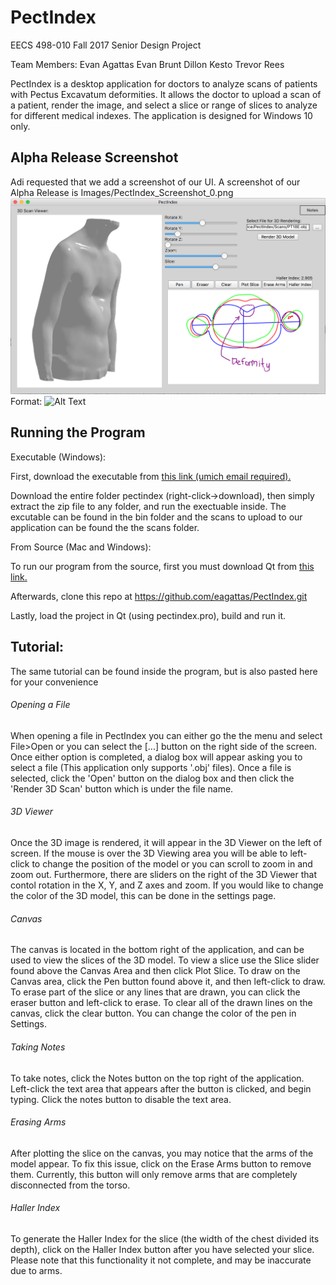 # PectIndex
EECS 498-010 Fall 2017 Senior Design Project

Team Members:
	Evan Agattas
	Evan Brunt
	Dillon Kesto
	Trevor Rees

PectIndex is a desktop application for doctors to analyze scans of patients with Pectus Excavatum deformities. It allows the doctor to upload a scan of a patient, render the image, and select a slice or range of slices to analyze for different medical indexes. The application is designed for Windows 10 only.

## Alpha Release Screenshot
Adi requested that we add a screenshot of our UI. A screenshot of our Alpha Release is Images/PectIndex\_Screenshot\_0.png
![PectIndex Screenshot](https://github.com/eagattas/PectIndex/blob/master/Images/PectIndex_Screenshot_0.png)
Format: ![Alt Text](url)

## Running the Program
Executable (Windows):

First, download the executable from [this link (umich email required).](https://drive.google.com/drive/folders/0BwjIAH_fBQ0Rb283cjJ5ZmFjM1U?usp=sharing)

Download the entire folder pectindex (right-click->download), then simply extract the zip file to any folder, and run the exectuable inside.  The excutable can be found in the bin folder and the scans to upload to our application can be found the the scans folder.

From Source (Mac and Windows):

To run our program from the source, first you must download Qt from [this link.](https://www1.qt.io/download-open-source/?hsCtaTracking=f977210e-de67-475f-a32b-65cec207fd03%7Cd62710cd-e1db-46aa-8d4d-2f1c1ffdacea)

Afterwards, clone this repo at https://github.com/eagattas/PectIndex.git

Lastly, load the project in Qt (using pectindex.pro), build and run it.


## Tutorial:

The same tutorial can be found inside the program, but is also pasted here for your convenience

###### Opening a File

When opening a file in PectIndex you can either go the the menu and select File>Open or you can select the [...] button on the right side of the screen. Once either option is completed, a dialog box will appear asking you to select a file (This application only supports '.obj' files).  Once a file is selected, click the 'Open' button on the dialog box and then click the 'Render 3D Scan' button which is under the file name.


###### 3D Viewer

Once the 3D image is rendered, it will appear in the 3D Viewer on the left of screen. If the mouse is over the 3D Viewing area you will be able to left-click to change the position of the model or you can scroll to zoom in and zoom out.  Furthermore, there are sliders on the right of the 3D Viewer that contol rotation in the X, Y, and Z axes and zoom.  If you would like to change the color of the 3D model, this can be done in the settings page.

###### Canvas

The canvas is located in the bottom right of the application, and can be used to view the slices of the 3D model. To view a slice use the Slice slider found above the Canvas Area and then click Plot Slice. To draw on the Canvas area, click the Pen button found above it, and then left-click to draw. To erase part of the slice or any lines that are drawn, you can click the eraser button and left-click to erase. To clear all of the drawn lines on the canvas, click the clear button. You can change the color of the pen in Settings.

###### Taking Notes

To take notes, click the Notes button on the top right of the application. Left-click the text area that appears after the button is clicked, and begin typing. Click the notes button to disable the text area.

###### Erasing Arms

After plotting the slice on the canvas, you may notice that the arms of the model appear. To fix this issue, click on the Erase Arms button to remove them. Currently, this button will only remove arms that are completely disconnected from the torso.

###### Haller Index

To generate the Haller Index for the slice (the width of the chest divided its depth), click on the Haller Index button after you have selected your slice. Please note that this functionality it not complete, and may be inaccurate due to arms.
